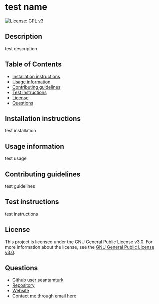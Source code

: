 # test name
[![License: GPL v3](https://img.shields.io/badge/License-GPLv3-blue.svg)](https://www.gnu.org/licenses/gpl-3.0)

## Description
test description

## Table of Contents
- [Installation instructions](#installation-instructions)
- [Usage information](#usage-information)
- [Contributing guidelines](#contributing-guidelines)
- [Test instructions](#test-instructions)
- [License](#license)
- [Questions](#questions)

## Installation instructions
test installation

## Usage information
test usage

## Contributing guidelines
test guidelines

## Test instructions
test instructions

## License
This project is licensed under the GNU General Public License v3.0. For more information about the license, see the [GNU General Public License v3.0](https://www.gnu.org/licenses/gpl-3.0.en.html).

## Questions
- [Github user seantamturk](https://github.com/seantamturk)
- [Repository](https://github.com/seantamturk/test-name)
- [Website](https://seantamturk.github.io/test-name/)
- [Contact me through email here](mailto:test@gmail.com)
